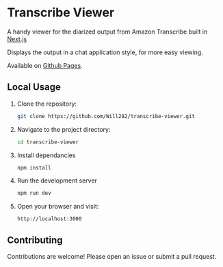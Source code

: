 # Transcribe Viewer

A handy viewer for the diarized output from Amazon Transcribe built in [Next.js](https://nextjs.org/)

Displays the output in a chat application style, for more easy viewing.

Available on [Github Pages](https://will282.github.io/transcribe-viewer/).

## Local Usage

1. Clone the repository:

   ```bash
   git clone https://github.com/Will282/transcribe-viewer.git
   ```

2. Navigate to the project directory:

   ```bash
   cd transcribe-viewer
   ```

3. Install dependancies

   ```bash
   npm install
   ```

4. Run the development server

   ```bash
   npm run dev
   ```

5. Open your browser and visit:
   ```
   http://localhost:3000
   ```

## Contributing

Contributions are welcome! Please open an issue or submit a pull request.
